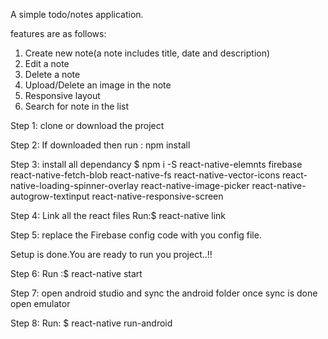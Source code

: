 
A simple todo/notes application. 

features are as follows:
1. Create new note(a note includes title, date and description)
2. Edit a note
3. Delete a note
4. Upload/Delete an image in the note
5. Responsive layout
6. Search for note in the list

Step 1:
clone or download the project

Step 2:
If downloaded then run : npm install

Step 3:
install all dependancy
$ npm i -S react-native-elemnts firebase react-native-fetch-blob react-native-fs react-native-vector-icons react-native-loading-spinner-overlay react-native-image-picker react-native-autogrow-textinput react-native-responsive-screen

Step 4:
Link all the react files
Run:$ react-native link

Step 5:
replace the Firebase config  code with you config file.

Setup is done.You are ready to run you project..!!

Step 6:
Run :$ react-native start

Step 7:
open android studio and sync the android folder
once sync is done open emulator

Step 8:
Run: $ react-native run-android

